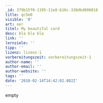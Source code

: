 ```yaml
---
_id: 379b15f0-1195-11e8-b16c-338dbd606818
title: qc5e0
visible: '0'
art: oer
titel: My beautiful card
desc: bla bla bla
link: ''
lernziele: ''
tipp: ''
lizenz: lizenz-1
vorbereitungszeit: vorbereitungszeit-1
author-name: ''
author-email: ''
author-website: ''
tags: ''
date: '2018-02-14T14:42:02.082Z'
---
```

empty
